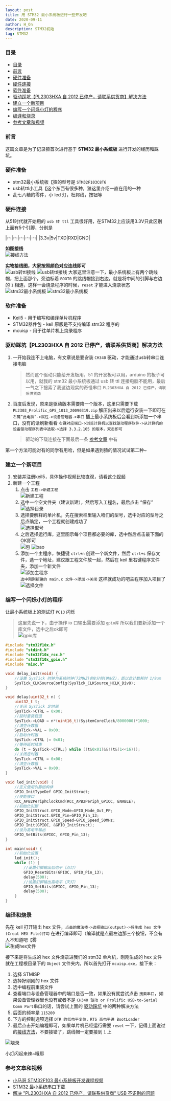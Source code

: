```yaml
---
layout: post
title: 用 STM32 最小系统板进行一些开发吧
date: 2020-09-11
author: H_On
description: STM32初始
tag: STM32
---
```


### 目录
- [目录](#目录)
- [前言](#前言)
- [硬件准备](#硬件准备)
- [硬件连接](#硬件连接)
- [软件准备](#软件准备)
- [驱动踩坑【PL2303HXA 自 2012 已停产，请联系供货商】解决方法](#驱动踩坑pl2303hxa-自-2012-已停产请联系供货商解决方法)
- [建立一个新项目](#建立一个新项目)
- [编写一个闪烁小灯的程序](#编写一个闪烁小灯的程序)
- [编译和烧录](#编译和烧录)
- [参考文章和视频](#参考文章和视频)

### 前言
这篇文章是为了记录猹首次进行基于 **STM32 最小系统板** 进行开发的经历和踩坑。

### 硬件准备
* stm32最小系统板【猹的型号是 `STM32F103C8T6`
* usb转ttl小工具【这个东西有很多种，猹这里介绍一直在用的一种
* 乱七八糟的零件，小 led 灯，杜邦线，按钮等

### 硬件连接
从51时代就开始用的 `usb 转 ttl` 工具很好用，在STM32上应该用3.3V只此区别<br>
上面有5个引脚，分别是

|:-:|:-:|:-:|:-:|:-:|
|3.3v|5v|TXD|RXD|GND|

**如图接线**<br>
![接线方法](/images/20200911/usb-ttl-stm32.png)

**实物接线图，大家按照颜色对应连线即可**<br>
![usb转ttl接线](/images/20200911/usb-ttl-b.jpg)
![usb转ttl接线](/images/20200911/usb-ttl-f.jpg)
大家这里注意一下，最小系统板上有两个跳线帽，把上面那个，旁边标着 `BOOT0` 的跳线帽接到右边，就是将中间的引脚与右边的 `1` 相连，这样一会烧录程序的时候，`reset` 才能进入烧录状态
![stm32最小系统板](/images/20200911/stm32-f.jpg)
![stm32最小系统板](/images/20200911/stm32-b.jpg)

### 软件准备
* Keil5 - 用于编写和编译单片机程序
* STM32器件包 - keil 原版是不支持编译 stm32 程序的
* mcuisp - 用于往单片机上烧录程序

### 驱动踩坑【PL2303HXA 自 2012 已停产，请联系供货商】解决方法
1. 一开始我连不上电脑，有文章说是要安装 `CH340` 驱动，才能通过usb转串口连接电脑
   > 然而这个驱动只能给开发板用，51 的开发板可以用，arduino 的板子可以用，就我的 stm32 最小系统板通过 usb 转 ttl 连接电脑不能用，最后一气之下搜索了我这边现实的奇怪串口 `PL2303HXA 自 2012 已停产，请联系供货商`
2. 百度后发现，原来是驱动版本需要降一个版本，这里只需要下载 `PL2303_Prolific_GPS_1013_20090319.zip` 解压出来以后运行安装一下即可在 `右键“此电脑”->属性->设备管理器->串口` 插上最小系统板后会看到新添加一个串口，没有的话刷新看看 `右键对应端口->浏览计算机以查找驱动程序软件->从计算机的设备驱动程序列表中选取->选择 3.3.2.105 的版本，双击即可`
   > 驱动的下载连接在下面最后一条 [参考文章](#参考文章和视频) 中有

第一个方法可能对有的同学有用哈，但是如果遇到猹的情况试试第二种~

### 建立一个新项目
1. 安装并注册keil5，具体操作视频比较直观，请看[这个视频](https://www.bilibili.com/video/BV1i7411679X?p=2)
2. 新建一个工程
   1. 点击 `工程->新建工程`<br>![新建工程](/images/20200911/newprojectstep1.png)
   2. 选中一个空文件夹（建议新建），然后写入工程名，最后点击 “保存”<br>![选择目录](/images/20200911/newprojectstep2.png)
   3. 选择要解释的单片机，先在搜索栏里输入咱们的型号，选中对应的型号之后点确定，一个工程就创建成功了<br>![选择型号](/images/20200911/newprojectstep3.png)
   4. 之后选择运行库，这里图示每个项目都必要的库，选中然后点击最下面的OK即可<br>![包](/images/20200911/basicpackage1.png) ![bao](/images/20200911/basicpackage2.png)
   5. 添加一个主程序，快捷键 `ctrl+n` 创建一个新文件，然后 `ctrl+s` 保存文件，选一个地址，建议跟工程文件放一起，然后在 keil 里右键程序文件夹，添加一个新文件<br>![添加主程序](/images/20200911/newprojectstep4.png)<br>
   `选中刚刚新建的 main.c 文件->添加->关闭` 这样就成功的吧主程序加入项目了<br>![选择文件](/images/20200911/newprojectstep5.png)

### 编写一个闪烁小灯的程序
让最小系统板上的测试灯 `PC13` 闪烁
> 这里先说一下，由于操作 io 口输出需要添加 `gpio库` 所以我们要新添加一个库文件，选中之后ok即可<br>![gpio库](/images/20200911/add-gpio.png)

```c
#include "stm32f10x.h"
#include "stdint.h"
#include "stm32f10x_rcc.h"
#include "stm32f10x_gpio.h"
#include "misc.h"

void delay_init(void) {
	//设置 SysTick 时钟为系统时钟(72MHZ)的8分频(9MHZ)，即以此计数耗时 1/9um
	SysTick_CLKSourceConfig(SysTick_CLKSource_HCLK_Div8);
}

void delay(uint32_t n) {
	uint32_t t;
	//关闭 SysTick 定时器
	SysTick->CTRL = 0x00;
	//延时重装载值
	SysTick->LOAD = n*(uint16_t)(SystemCoreClock/8000000)*1000;
	//清空计数器
	SysTick->VAL = 0x00;
	//启动计时器
	SysTick->CTRL |= 0x01;
	//等待延时结束
	do {t = SysTick->CTRL;} while ((t&0x01)&&!(t&(1<<16)));
	//关闭定时器
	SysTick->CTRL = 0x00;
	//清空计数器
	SysTick->VAL = 0x00;
}

void led_init(void) {
    //定义使用引脚结构体
	GPIO_InitTypeDef GPIO_InitStruct;
	//使能接口
	RCC_APB2PeriphClockCmd(RCC_APB2Periph_GPIOC, ENABLE);
	//初始化引脚
	GPIO_InitStruct.GPIO_Mode=GPIO_Mode_Out_PP;
	GPIO_InitStruct.GPIO_Pin=GPIO_Pin_13;
	GPIO_InitStruct.GPIO_Speed=GPIO_Speed_50MHz;
	GPIO_Init(GPIOC, &GPIO_InitStruct);
	//设为高电平输出
	GPIO_SetBits(GPIOC, GPIO_Pin_13);
}

int main(void) {
    //初始化设置
	led_init();
	while (1) {
        //设置引脚输出低电平（点灯）
		GPIO_ResetBits(GPIOC, GPIO_Pin_13);
		delay(500);
        //设置引脚输出高电平（灭灯）
		GPIO_SetBits(GPIOC, GPIO_Pin_13);
		delay(500);
	}
}
```

### 编译和烧录
先在 keil 打开输出 hex 文件，`点击的魔法棒->选择输出(output)->将生成 hex 文件(Creat HEX File)打勾` 在进行编译即可（编译就是点最左边那三个按钮，不会有人不知道吧【雾<br>
![生成hex文件](/images/20200911/debug.png)

接下来是将生成的 hex 文件烧录进我们的 stm32 单片机，刚刚生成的 hex 文件就在工程根目录下的 `Object` 文件夹内，所以首先打开 `mcuisp.exe`，接下来：
1. 选择 STMISP
2. 选择好刚刚的 hex 文件
3. 选中编程前重装文件
4. 查看端口与设备管理器中的端口是否一致，如果没有就尝试点击 `搜索串口`，如果设备管理器里也没有或者不是 `CH340 驱动 or Prolific USB-to-Serial Comm Port`串口的话，请尝试上面的 [驱动踩坑](#驱动踩坑pl2303hxa-自-2012-已停产请联系供货商解决方法) 中的两种解决方法
5. 后面的频率是 `115200`
6. 下方的控制选项选择 `DTR 的低电平复位，RTS 高电平进 BootLoader`
7. 最后点击开始编程即可，如果单片机已经运行需要 `reset` 一下，记得上面说过的[接线方法](#硬件连接)，不要接错了，跳线帽一定要接到 `1` 上

![烧录](/images/20200911/record.png)

小灯闪起来辣~哦耶

### 参考文章和视频
* [小马哥 STM32F103 最小系统板开发课程视频](https://www.bilibili.com/video/BV1i7411679X?t=556)
* [STM32 最小系统串口下载](https://www.bilibili.com/video/BV1ee411x7Ns?t=7)
* [解决 "PL2303HXA 自 2012 已停产，请联系供货商" USB 不识别的问题](https://blog.csdn.net/wtf3505/article/details/104138727)
